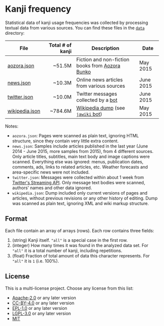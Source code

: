 # Kanji frequency

Statistical data of kanji usage frequencies was collected by processing textual data from various sources. You can find these files in the [`data`](data) directory:

| File                                  | Total # of kanji | Description                                               | Date      |
| ------------------------------------- | ---------------: | --------------------------------------------------------- | --------- |
| [aozora.json](data/aozora.json)       |           ~51.5M | Fiction and non-fiction books from [Aozora Bunko][aozora] | May 2015  |
| [news.json](data/news.json)           |           ~10.3M | Online news articles from various sources                 | June 2015 |
| [twitter.json](data/twitter.json)     |           ~10.0M | Twitter messages collected by a [bot][twitter-bot]        | June 2015 |
| [wikipedia.json](data/wikipedia.json) |          ~784.6M | [Wikipedia dump][wiki-dumps] (see [`jawiki` bot][jawiki]) | May 2015  |

Notes:

- `aozora.json`: Pages were scanned as plain text, ignoring HTML structure, since they contain very little extra content.
- `news.json`: Samples include articles published in the last year (June 2014 - June 2015, more samples from 2015), from 4 different sources. Only article titles, subtitles, main text body and image captions were scanned. Everything else was ignored: menus, publication dates, comments, ads, links to related articles, etc. Weather forecasts and area-specific news were not included.
- `twitter.json`: Messages were collected within about 1 week from [Twitter's Streaming API][twitter-stream]. Only message text bodies were scanned, authors' names and other data ignored.
- `wikipedia.json`: Dump included only current versions of pages and articles, without previous revisions or any other history of editing. Dump was scanned as plain text, ignoring XML and wiki markup structure.

## Format

Each file contain an array of arrays (rows). Each row contains three fields:

1. (string) Kanji itself. `"all"` is a special case in the first row.
2. (integer) How many times it was found in the analyzed data set. For `"all"` it is a total number of kanji, including repetitions.
3. (float) Fraction of total amount of data this character represents. For `"all"` it is `1` (i.e. 100%).

## License

This is a multi-license project. Choose any license from this list:

- [Apache-2.0](http://www.apache.org/licenses/LICENSE-2.0) or any later version
- [CC-BY-4.0](http://creativecommons.org/licenses/by/4.0/) or any later version
- [EPL-1.0](https://www.eclipse.org/legal/epl-v10.html) or any later version
- [LGPL-3.0](http://www.gnu.org/licenses/lgpl-3.0.html) or any later version
- [MIT](http://opensource.org/licenses/MIT)

[aozora]: http://www.aozora.gr.jp/
[jawiki]: https://dumps.wikimedia.org/jawiki/
[jouyou]: https://en.wikipedia.org/wiki/J%C5%8Dy%C5%8D_kanji
[twitter-bot]: https://github.com/scriptin/twitter-kanji-frequency
[twitter-stream]: https://dev.twitter.com/streaming/overview
[wiki-dumps]: https://dumps.wikimedia.org/
